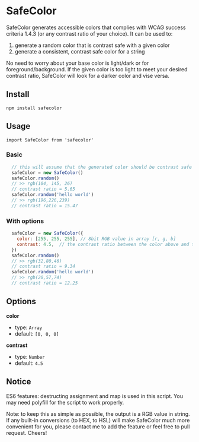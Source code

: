 # SafeColor
SafeColor generates accessible colors that complies with WCAG success criteria 1.4.3 (or any contrast ratio of your choice).
It can be used to:

1. generate a random color that is contrast safe with a given color
2. generate a consistent, contrast safe color for a string

No need to worry about your base color is light/dark or for foreground/background. If the given color is too light to meet your desired contrast ratio, SafeColor will look for a darker color and vise versa.


## Install

`npm install safecolor`

## Usage

`import SafeColor from 'safecolor'`

### Basic

```javascript
  // this will assume that the generated color should be contrast safe (>= AA standard: 4.5) with black(rgb(0, 0, 0))
  safeColor = new SafeColor()
  safeColor.random()
  // >> rgb(104, 145, 26)
  // contrast ratio = 5.65
  safeColor.random('hello world')
  // >> rgb(196,226,239)
  // contrast ratio = 15.47
```
### With options

```javascript
  safeColor = new SafeColor({
    color: [255, 255, 255], // 8bit RGB value in array [r, g, b]
    contrast: 4.5,  // the contrast ratio between the color above and the generated color will be larger or equal to this
  })
  safeColor.random()
  // >> rgb(32,80,46)
  // contrast ratio = 9.34
  safeColor.random('hello world')
  // >> rgb(20,57,74)
  // contrast ratio = 12.25
```

## Options

**color**

- type: `Array`
- default: `[0, 0, 0]`

**contrast**

- type: `Number`
- default: `4.5`

## Notice
ES6 features: destructing assignment and map is used in this script. You may need polyfill for the script to work properly.

Note: to keep this as simple as possible, the output is a RGB value in string. If any built-in conversions (to HEX, to HSL) will make SafeColor much more convenient for you, please contact me to add the feature or feel free to pull request. Cheers!






